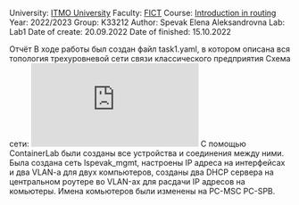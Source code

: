 University: [ITMO University](https://itmo.ru/ru/)
Faculty: [FICT](https://fict.itmo.ru)
Course: [Introduction in routing](https://github.com/itmo-ict-faculty/introduction-in-routing)
Year: 2022/2023
Group: K33212
Author: Spevak Elena Aleksandrovna
Lab: Lab1
Date of create: 20.09.2022
Date of finished: 15.10.2022

Отчёт
В ходе работы был создан файл task1.yaml, в котором описана вся топология трехуровневой сети связи классического предприятия
Схема сети:
![ALt text](https://github.com/LenaSpevak/2022_2023-introduction_in_routing-k33212-spevak-e-a/blob/main/lab1/Lab1.drawio.pdf)
С помощью ContainerLab были созданы все устройства и соединения между ними.
Была создана сеть lspevak_mgmt, настроены  IP адреса на интерфейсах и два VLAN-a для двух компьютеров, созданы два DHCP сервера на центральном роутере во VLAN-ах для расдачи IP адресов на комьютеры. Имена комьютеров были изменены на PC-MSC PC-SPB.

